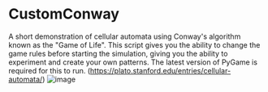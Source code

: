 # CustomConway
A short demonstration of cellular automata using Conway's algorithm known as the "Game of Life". This script gives you the ability to change the game rules before starting the simulation, giving you the ability to experiment and create your own patterns. The latest version of PyGame is required for this to run. (https://plato.stanford.edu/entries/cellular-automata/)
![image](https://github.com/connordolley/CustomConway/assets/88245714/12eb7b61-2628-4ca4-925e-d43b996b4ada)
